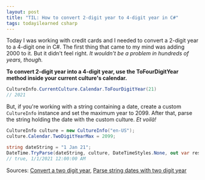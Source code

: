 ```yaml
---
layout: post
title: "TIL: How to convert 2-digit year to 4-digit year in C#"
tags: todayilearned csharp
---
```


Today I was working with credit cards and I needed to convert a 2-digit year to a 4-digit one in C#. The first thing that came to my mind was adding 2000 to it. But it didn't feel right. _It wouldn't be a problem in hundreds of years, though._

**To convert 2-digit year into a 4-digit year, use the ToFourDigitYear method inside your current culture's  calendar.**

```csharp
CultureInfo.CurrentCulture.Calendar.ToFourDigitYear(21)
// 2021
```

But, if you're working with a string containing a date, create a custom `CultureInfo` instance and set the maximum year to 2099. After that, parse the string holding the date with the custom culture. _Et voilà!_

```csharp
CultureInfo culture = new CultureInfo("en-US");
culture.Calendar.TwoDigitYearMax = 2099;

string dateString = "1 Jan 21";
DateTime.TryParse(dateString, culture, DateTimeStyles.None, out var result);
// true, 1/1/2021 12:00:00 AM
```

Sources: [Convert a two digit year](https://stackoverflow.com/questions/2024273/convert-a-two-digit-year-to-a-four-digit-year), [Parse string dates with two digit year](https://www.hanselman.com/blog/how-to-parse-string-dates-with-a-two-digit-year-and-split-on-the-right-century-in-c)
